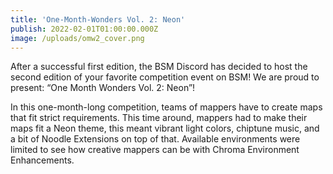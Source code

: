 ```yaml
---
title: 'One-Month-Wonders Vol. 2: Neon'
publish: 2022-02-01T01:00:00.000Z
image: /uploads/omw2_cover.png
---
```


After a successful first edition, the BSM Discord has decided to host the second edition of your favorite competition event on BSM! We are proud to present: “One Month Wonders Vol. 2: Neon”!

In this one-month-long competition, teams of mappers have to create maps that fit strict requirements. This time around, mappers had to make their maps fit a Neon theme, this meant vibrant light colors, chiptune music, and a bit of Noodle Extensions on top of that. Available environments were limited to see how creative mappers can be with Chroma Environment Enhancements.
